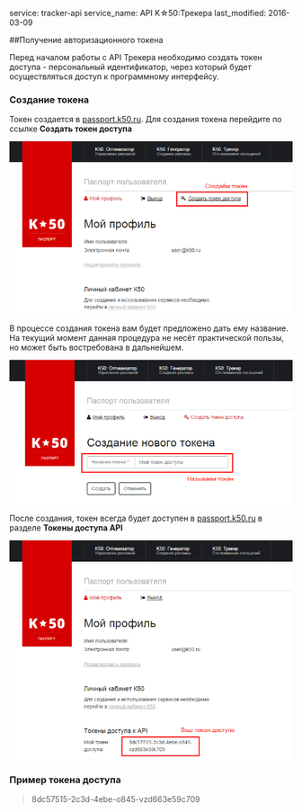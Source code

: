service: tracker-api
service_name: API K☆50:Трекера
last_modified: 2016-03-09

##Получение авторизационного токена

Перед началом работы с API Трекера необходимо создать токен доступа - персональный идентификатор, через который будет осуществляться доступ к программному интерфейсу.

### Создание токена

Токен создается в <a href="https://passport.k50.ru" target="_blank">passport.k50.ru</a>. Для создания токена перейдите по ссылке **Создать токен доступа**

![Создать Токен Доступа](1_create_token.png)

В процессе создания токена вам будет предложено дать ему название. На текущий момент данная процедура не несёт практической пользы, но может быть востребована в дальнейшем.  

![Даём название токену](1_create_token_2.png)

После создания, токен всегда будет доступен в <a href="https://passport.k50.ru" target="_blank">passport.k50.ru</a> в разделе **Токены доступа API**

![Токен сохранён успешно](1_create_token_3.png)

### Пример токена доступа

> 8dc57515-2c3d-4ebe-o845-vzd663e59c709